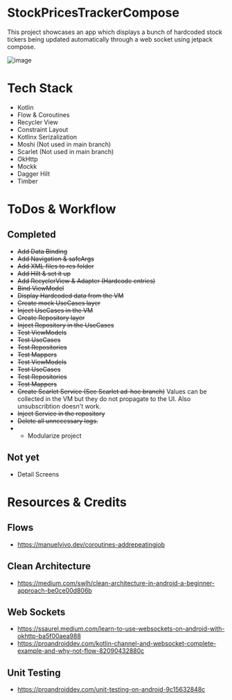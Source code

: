 # StockPricesTrackerCompose

This project showcases an app which displays a bunch of hardcoded stock tickers being updated automatically through a web socket using jetpack compose.

![image](https://user-images.githubusercontent.com/19254758/143469005-3c248fa0-c97d-49e2-9d78-e3e7d6e3e31b.png)

# Tech Stack
- Kotlin
- Flow & Coroutines
- Recycler View
- Constraint Layout
- Kotlinx Serizalization
- Moshi (Not used in main branch)
- Scarlet (Not used in main branch)
- OkHttp
- Mockk
- Dagger Hilt
- Timber

# ToDos & Workflow
## Completed
- ~~Add Data Binding~~
- ~~Add Navigation & safeArgs~~
- ~~Add XML files to res folder~~
- ~~Add Hilt & set it up~~
- ~~Add RecyclerView & Adapter (Hardcode entries)~~
- ~~Bind ViewModel~~
- ~~Display Hardcoded data from the VM~~
- ~~Create mock UseCases layer~~
- ~~Inject UseCases in the VM~~
- ~~Create Repository layer~~
- ~~Inject Repository in the UseCases~~
- ~~Test ViewModels~~
- ~~Test UseCases~~
- ~~Test Repositories~~
- ~~Test Mappers~~
- ~~Test ViewModels~~
- ~~Test UseCases~~
- ~~Test Repositories~~
- ~~Test Mappers~~
- ~~Create Scarlet Service (See Scarlet ad-hoc branch)~~ Values can be collected in the VM but they do not propagate to the UI. Also unsubscribtion doesn't work.
- ~~Inject Service in the repository~~
- ~~Delete all unnecessary logs.~~
- - Modularize project

## Not yet
- Detail Screens

# Resources & Credits

## Flows
- https://manuelvivo.dev/coroutines-addrepeatingjob

## Clean Architecture
- https://medium.com/swlh/clean-architecture-in-android-a-beginner-approach-be0ce00d806b

## Web Sockets
- https://ssaurel.medium.com/learn-to-use-websockets-on-android-with-okhttp-ba5f00aea988
- https://proandroiddev.com/kotlin-channel-and-websocket-complete-example-and-why-not-flow-82090432880c

## Unit Testing
- https://proandroiddev.com/unit-testing-on-android-9c15632848c
